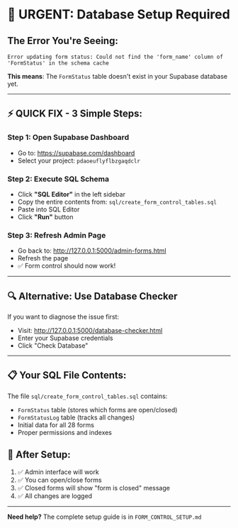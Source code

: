 # 🚨 URGENT: Database Setup Required

## The Error You're Seeing:
```
Error updating form status: Could not find the 'form_name' column of 'FormStatus' in the schema cache
```

**This means**: The `FormStatus` table doesn't exist in your Supabase database yet.

---

## ⚡ QUICK FIX - 3 Simple Steps:

### Step 1: Open Supabase Dashboard
- Go to: https://supabase.com/dashboard
- Select your project: `pdaoeuflyflbzgaqdclr`

### Step 2: Execute SQL Schema
- Click **"SQL Editor"** in the left sidebar
- Copy the entire contents from: `sql/create_form_control_tables.sql`
- Paste into SQL Editor
- Click **"Run"** button

### Step 3: Refresh Admin Page
- Go back to: http://127.0.0.1:5000/admin-forms.html
- Refresh the page
- ✅ Form control should now work!

---

## 🔍 Alternative: Use Database Checker
If you want to diagnose the issue first:
- Visit: http://127.0.0.1:5000/database-checker.html
- Enter your Supabase credentials
- Click "Check Database"

---

## 📋 Your SQL File Contents:
The file `sql/create_form_control_tables.sql` contains:
- `FormStatus` table (stores which forms are open/closed)
- `FormStatusLog` table (tracks all changes)
- Initial data for all 28 forms
- Proper permissions and indexes

## 🎯 After Setup:
1. ✅ Admin interface will work
2. ✅ You can open/close forms
3. ✅ Closed forms will show "form is closed" message
4. ✅ All changes are logged

---

**Need help?** The complete setup guide is in `FORM_CONTROL_SETUP.md`
